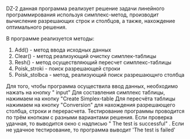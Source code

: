 DZ-2
данная программа реализует решение задачи линейного программирования используя симплекс-метод, производит вычисление разрешающих строк и столбцов, а также, нахождение оптимального решения.

В программе реализуется методы:
1) Add() - метод ввода исходных данных
2) Clear() - метод реализующий очистку симплек-таблицы
3) Resh() - метод осуществляющий пересчет симплекс-таблицы
4) Poisk_stroki - поиск разрешающей строки
5) Poisk_stolbca - метод, реализующий поиск разрешающнго столбца

Для того, чтобы программа осуществила ввод данных, необходимо нажать на кнопку " input"
Для составления симплекс таблицы, нажимаем на кнопку "Create Simplex-table
Для пересчёта таблицы нажимаем на кнопку "Conversion" для нахождения разрешающего столбца, строки и перерасчета.
Тестирование программы проводится по трём кнопкам с разными вариантами решения. Если проверка удачная, то выводится окно с надписью " The test is successful" . Если не удачное тестирование, то программа выводит 'The test is failed'

